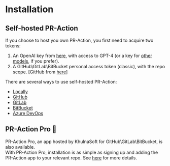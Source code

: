 # Installation

## Self-hosted PR-Action
If you choose to host you own PR-Action, you first need to acquire two tokens:

1. An OpenAI key from [here](https://platform.openai.com/api-keys), with access to GPT-4 (or a key for [other models](../usage-guide/additional_configurations.md/#changing-a-model), if you prefer).
2. A GitHub\GitLab\BitBucket personal access token (classic), with the repo scope. [GitHub from [here](https://github.com/settings/tokens)]

There are several ways to use self-hosted PR-Action:

- [Locally](./locally.md)
- [GitHub](./github.md)
- [GitLab](./gitlab.md)
- [BitBucket](./bitbucket.md)
- [Azure DevOps](./azure.md)

## PR-Action Pro 💎
PR-Action Pro, an app hosted by KhulnaSoft for GitHub\GitLab\BitBucket, is also available. 
<br>
With PR-Action Pro, installation is as simple as signing up and adding the PR-Action app to your relevant repo. 
See [here](./pr_action_pro.md) for more details.